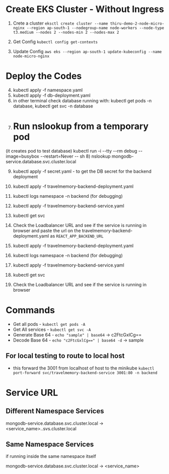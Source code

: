 # Create EKS Cluster - Without Ingress

1) Crete a cluster
`eksctl create cluster --name thiru-demo-2-node-micro-nginx --region ap-south-1 --nodegroup-name node-workers --node-type t3.medium --nodes 2 --nodes-min 2 --nodes-max 2`

2) Get Config
`kubectl config get-contexts`

3) Update Config
`aws eks --region ap-south-1 update-kubeconfig --name node-micro-nginx`

# Deploy the Codes

4) kubectl apply -f namespace.yaml
5) kubectl apply -f db-deployment.yaml
6) in other terminal check database running with: kubectl get pods -n database, kubectl get svc -n database
7) # Run nslookup from a temporary pod
(it creates pod to test database)
kubectl run -i --tty --rm debug --image=busybox --restart=Never -- sh 
8) nslookup mongodb-service.database.svc.cluster.local

9) kubectl apply -f secret.yaml - to get the DB secret for the backend deployment
9) kubectl apply -f travelmemory-backend-deployment.yaml
10) kubectl logs namespace -n backend (for debugging)
11) kubectl apply -f travelmemory-backend-service.yaml
12) kubectl get svc
13) Check the Loadbalancer URL and see if the service is running in browser and paste the url on the travelmemory-backend-deployment.yaml as `REACT_APP_BACKEND_URL`

14) kubectl apply -f travelmemory-backend-deployment.yaml
15) kubectl logs namespace -n backend (for debugging)
16) kubectl apply -f travelmemory-backend-service.yaml
17) kubectl get svc
18) Check the Loadbalancer URL and see if the service is running in browser


# Commands
- Get all pods - `kubectl get pods -A`
- Get All services - `kubectl get svc -A`
- Generate Base 64 -  `echo "sample" | base64` -> c2FtcGxlCg==
- Decode Base 64 -  `echo "c2FtcGxlCg==" | base64 -d` -> sample


## For local testing to route to local host
- this forward the 3001 from localhost of host to the minikube
`kubectl port-forward svc/travelmemory-backend-service 3001:80 -n backend` 








# Service URL 

## Different Namespace Services
mongodb-service.database.svc.cluster.local -> <service_name>.<namespace>.svs.cluster.local

## Same Namespace Services

if running inside the same namespace itself

mongodb-service.database.svc.cluster.local -> <service_name>

